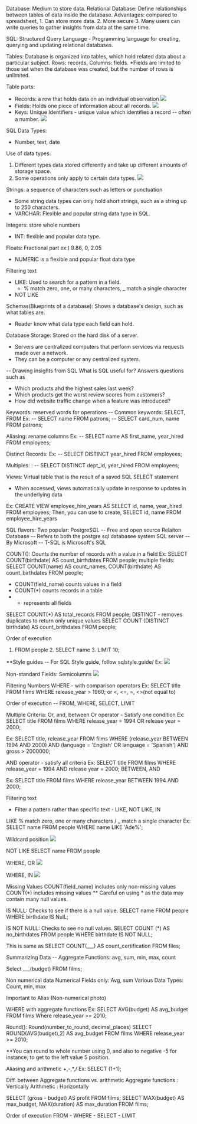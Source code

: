 Database: Medium to store data.
Relational Database: Define relationships between tables of data inside the database.
Advantages: compared to spreadsheet, 1. Can store more data. 2. More secure 3. Many users can write queries to gather insights from data at the same time.

SQL: Structured Query Language - Programming language for creating, querying and updating relational databases.

Tables: Database is organized into tables, which hold related data about a particular subject. Rows: records, Columns: fields.
*Fields are limited to those set when the database was created, but the number of rows is unlimited.

Table parts: 
- Records: a row that holds data on an individual observation
![](https://github.com/Jeon-DataLab/SQL-Learning-Records/blob/main/SQL%20Concept%20Fundamentals/Source_Photos/Records.png)
- Fields: Holds one piece of information about all records.
![](https://github.com/Jeon-DataLab/SQL-Learning-Records/blob/main/SQL%20Concept%20Fundamentals/Source_Photos/fields.png)
- Keys: Unique Identifiers - unique value which identifies a record -- often a number.
![](https://github.com/Jeon-DataLab/SQL-Learning-Records/blob/main/SQL%20Concept%20Fundamentals/Source_Photos/Keys.png)

SQL Data Types:
- Number, text, date

Use of data types: 
1. Different types data stored differently and take up different amounts of storage space.
2. Some operations only apply to certain data types.
![](https://github.com/Jeon-DataLab/SQL-Learning-Records/blob/main/SQL%20Concept%20Fundamentals/Source_Photos/data%20types%201.png)

Strings: a sequence of characters such as letters or punctuation
  - Some string data types can only hold short strings, such as a string up to 250 characters.
  - VARCHAR: Flexible and popular string data type in SQL.

Integers: store whole numbers
  - INT: flexible and popular data type.

Floats: Fractional part ex:) 9.86, 0, 2.05
  - NUMERIC is a flexible and popular float data type

Filtering text
  - LIKE: Used to search for a pattern in a field.
    - % match zero, one, or many characters, _ match a single character
  - NOT LIKE

Schemas(Blueprints of a database): Shows a database's design, such as what tables are.
  - Reader know what data type each field can hold.

Database Storage: Stored on the hard disk of a server. 
  - Servers are centralized computers that perform services via requests made over a network.
  - They can be a computer or any centralized system.


-- Drawing insights from SQL
What is SQL useful for?
Answers questions such as 
  - Which products ahd the highest sales last week?
  - Which products get the worst review scores from customers?
  - How did website traffic change when a feature was introduced?

Keywords: reserved words for operations -- Common keywords: SELECT, FROM
Ex: -- SELECT name FROM patrons;
    -- SELECT card_num, name FROM patrons;

Aliasing: rename columns
Ex: -- SELECT name AS first_name, year_hired FROM employees;

Distinct Records:
Ex: -- SELECT DISTINCT year_hired FROM employees;

Multiples:
 : -- SELECT DISTINCT dept_id, year_hired FROM employees;

Views: Virtual table that is the result of a saved SQL SELECT statement
  - When accessed, views automatically update in response to updates in the underlying data

Ex: CREATE VIEW employee_hire_years AS SELECT id, name, year_hired FROM employees;
   Then, you can use to create, SELECT id, name FROM employee_hire_years

SQL flavors:
Two popular:
PostgreSQL
 -- Free and open source Relaiton Database 
 -- Refers to both the postgre sql databasee system
SQL server
 -- By Microsoft
 -- T-SQL is Microsoft's SQL

COUNT(): Counts the number of records with a value in a field
Ex: SELECT COUNT(birthdate) AS count_birthdates FROM people;
multiple fields:
SELECT COUNT(name) AS count_names, COUNT(birthdate) AS count_birthdates FROM people;

- COUNT(field_name) counts values in a field
- COUNT(*) counts records in a table
- * represents all fields

SELECT COUNT(*) AS total_records FROM people;
DISTINCT - removes duplicates to return only unique values
SELECT COUNT (DISTINCT birthdate) AS count_brithdates FROM people;

Order of execution
1. FROM people 2. SELECT name 3. LIMIT 10;

**Style guides --  For SQL Style guide, follow sqlstyle.guide/
Ex: 
![](https://github.com/Jeon-DataLab/SQL-Learning-Records/blob/main/SQL%20Concept%20Fundamentals/Source_Photos/Style%20Guide.png)


Non-standard Fields: Semicolumns
![](https://github.com/Jeon-DataLab/SQL-Learning-Records/blob/main/SQL%20Concept%20Fundamentals/Source_Photos/Non%20Standard%20Fields.png)

Filtering Numbers
WHERE - 
with comparison operators
Ex: 
SELECT title
FROM films
WHERE release_year > 1960; or <, <=, =, <>(not equal to)

Order of execution -- FROM, WHERE, SELECT, LIMIT

Multiple Criteria: Or, and, between
Or operator - Satisfy one condition
Ex: 
SELECT title FROM films WHERE release_year = 1994 OR release year = 2000;

Ex:
SELECT title, release_year
FROM films
WHERE (release_year BETWEEN 1994 AND 2000)
AND (language = 'English' OR language = 'Spanish')
AND gross > 2000000;

AND operator - satisfy all criteria
Ex:
SELECT title FROM films WHERE release_year = 1994 AND release year = 2000;
BETWEEN, AND

Ex:
SELECT title FROM films WHERE release_year BETWEEN 1994 AND 2000;

Filtering text
- Filter a pattern rather than specific text - LIKE, NOT LIKE, IN

LIKE
% match zero, one or many characters / _ match a single character
Ex: SELECT name FROM people WHERE name LIKE 'Ade%';


Wildcard position 
![](https://github.com/Jeon-DataLab/SQL-Learning-Records/blob/main/SQL%20Concept%20Fundamentals/Source_Photos/Wildcard%20Position.png)


NOT LIKE
SELECT name FROM people


WHERE, OR
![](https://github.com/Jeon-DataLab/SQL-Learning-Records/blob/main/SQL%20Concept%20Fundamentals/Source_Photos/WHERE%20OR.png)


WHERE, IN
![](https://github.com/Jeon-DataLab/SQL-Learning-Records/blob/main/SQL%20Concept%20Fundamentals/Source_Photos/WHERE%20IN.png)


Missing Values
COUNT(field_name) includes only non-missing values
COUNT(*) includes missing values
** Careful on using * as the data may contain many null values.

IS NULL: Checks to see if there is a null value.
SELECT name
FROM people
WHERE birthdate IS NulL;

IS NOT NULL: Checks to see no null values.
SELECT COUNT (*) AS no_birthdates
FROM people
WHERE birthdate IS NOT NULL;

This is same as 
SELECT COUNT(___) AS count_certification FROM files;

Summarizing Data --
Aggregate Functions: avg, sum, min, max, count

Select ___(budget)
FROM films;

Non numerical data
Numerical Fields only: Avg, sum
Various Data Types: Count, min, max

Important to Alias
(Non-numerical photo)

WHERE with aggregate functions
Ex:
SELECT AVG(budget) AS avg_budget
FROM films
Where release_year >= 2010;

Round(): Round(number_to_round, decimal_places)
SELECT ROUND(AVG(budget),2) AS avg_budget
FROM films
WHERE release_year >= 2010;

**You can round to whole number using 0, and also to negative -5 for instance, to get to the left value 5 position.

Aliasing and arithmetic
+,-,*,/
Ex: SELECT (1+1);

Diff. between Aggregate functions vs. arithmetic
Aggregate functions : Vertically
Arithmetic : Horizontally

SELECT (gross - budget) AS profit FROM films;
SELECT MAX(budget) AS max_budget, MAX(duration) AS max_duration FROM films;

Order of execution
FROM - WHERE - SELECT - LIMIT
